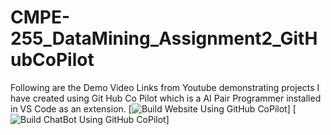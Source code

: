 # CMPE-255_DataMining_Assignment2_GitHubCoPilot
Following are the Demo Video Links from Youtube demonstrating projects I have created using Git Hub Co Pilot which is a AI Pair Programmer installed in VS Code as an extension.
[![Build Website Using GitHub CoPilot](https://youtu.be/oNOF1RvHo5E)]
[![Build ChatBot Using GitHub CoPilot](https://youtu.be/4yfkGQtN1UE)]